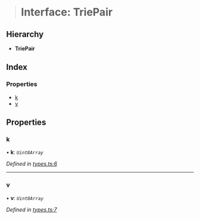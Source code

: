 > # Interface: TriePair

## Hierarchy

* **TriePair**

## Index

### Properties

* [k](_types_.triepair.md#k)
* [v](_types_.triepair.md#v)

## Properties

###  k

• **k**: *`Uint8Array`*

*Defined in [types.ts:6](https://github.com/polkadot-js/common/blob/cd7aafc/packages/trie-hash/src/types.ts#L6)*

___

###  v

• **v**: *`Uint8Array`*

*Defined in [types.ts:7](https://github.com/polkadot-js/common/blob/cd7aafc/packages/trie-hash/src/types.ts#L7)*